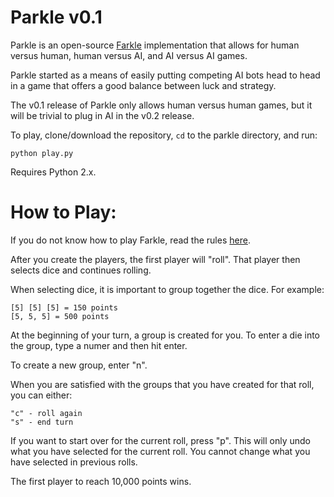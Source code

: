 Parkle v0.1 
=========== 

Parkle is an open-source [Farkle](http://en.wikipedia.org/wiki/Farkle)
implementation that allows for human versus human, human versus AI, 
and AI versus AI games.

Parkle started as a means of easily putting competing AI bots head to head
in a game that offers a good balance between luck and strategy.

The v0.1 release of Parkle only allows human versus human games, but
it will be trivial to plug in AI in the v0.2 release.

To play, clone/download the repository, `cd` to the parkle directory, and run:

    python play.py

Requires Python 2.x.

How to Play:
============

If you do not know how to play Farkle, read the rules [here](http://en.wikipedia.org/wiki/Farkle).

After you create the players, the first player will "roll". That player
then selects dice and continues rolling.

When selecting dice, it is important to group together the dice. For
example:

    [5] [5] [5] = 150 points
    [5, 5, 5] = 500 points

At the beginning of your turn, a group is created for you. To enter a
die into the group, type a numer and then hit enter.

To create a new group, enter "n".

When you are satisfied with the groups that you have created for that
roll, you can either:

    "c" - roll again
    "s" - end turn

If you want to start over for the current roll, press "p". This will
only undo what you have selected for the current roll. You cannot
change what you have selected in previous rolls.

The first player to reach 10,000 points wins.
